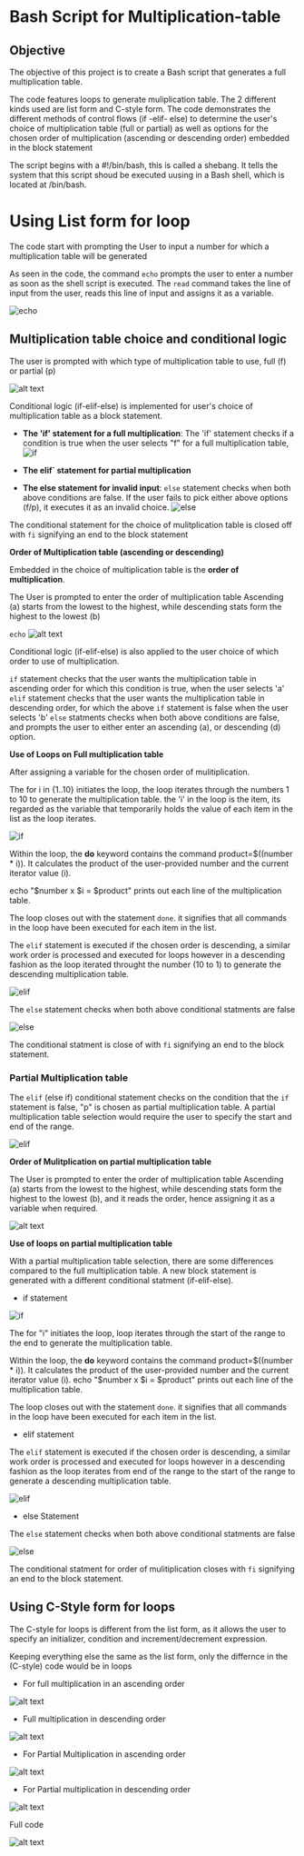 # Bash Script for Multiplication-table

## Objective 

The objective of this project is to create a Bash script that generates a full multiplication table. 

The code features loops to generate muliplication table. The 2 different kinds used are list form and C-style form. The code demonstrates the different methods of control flows (if -elif- else) to determine the user's choice of multiplication table (full or partial) as well as options for the chosen order of multiplication (ascending or descending order) embedded in the block statement

The script begins with a #!/bin/bash, this is called a shebang. It tells the system that this script shoud be executed uusing in a Bash shell, which is located at /bin/bash. 



# Using List form for loop 

 
The code start with prompting the User to input a number for which a multiplication table will be generated

As seen in the code, the command `echo` prompts the user to enter a number as soon as the shell script is executed. The `read` command takes the line of input from the user, reads this line of input and assigns it as a variable.

![echo](<img/1. prompt user.png>)

## Multiplication table choice and conditional logic 

The user is prompted with which type of multiplication table to use, full (f) or partial (p) 

![alt text](<img/2. choice of table.png>)


Conditional logic (if-elif-else) is implemented for user's choice of multiplication table as a block statement.


- **The 'if' statement for a full multiplication**: 
The 'if' statement checks if a condition is true when the user selects "f" for a full multiplication table, 
![if](<img/3. full table.png>)

- **The elif` statement for partial multiplication** 


- **The else statement for invalid input**: `else` statement checks when both above conditions are false. If the user fails to pick either above options (f/p), it executes it as an invalid choice. 
![else](<img/6. else.png>)

The conditional statement for the choice of mulitplication table is closed off with `fi` signifying an end to the block statement 







**Order of Multiplication table (ascending or descending)**

Embedded in the choice of multiplication table is the **order of multiplication**. 

 The User is prompted to enter the order of multiplication table Ascending (a) starts from the lowest to the highest, while descending stats form the highest to the lowest (b)

`echo` ![alt text](img/5..png)

Conditional logic (if-elif-else) is also applied to the user choice of which order to use of multiplication.

`if` statement checks that the user wants the multiplication table in ascending order for which this condition is true, when the user selects 'a'
`elif` statement checks that the user wants the multiplication table in descending order, for which the above `if` statement is false when the user selects 'b'
`else` statments checks when both above conditions are false, and prompts the user to either enter an ascending (a), or descending (d) option. 


**Use of Loops on Full multiplication table**

After assigning a variable for the chosen order of mulitiplication. 

The for i in {1..10} initiates the loop, the loop iterates through the numbers 1 to 10 to generate the multiplication table. 
the 'i' in the loop is the item, its regarded as the variable that temporarily holds the value of each item in the list as the loop iterates.

![if](img/7..png)


Within the loop, the **do** keyword contains the command product=$((number * i)). It calculates the product of the user-provided number and the current iterator value (i).

echo "$number x $i = $product" prints out each line of the multiplication table.

The loop closes out with the statement `done`. it signifies that all commands in the loop have been executed for each item in the list. 


The `elif` statement is executed if the chosen order is descending, a similar work order is processed and executed for loops 
however in a descending fashion as the loop iterated throught the number (10 to 1) to generate the descending multiplication table.

![elif](img/8..png)


The `else` statement checks when both above conditional statments are false 

![else](img/9.else.png)

The conditional statment is close of with `fi` signifying an end to the block statement. 



### Partial Multiplication table

The `elif` (else if) conditional statement checks on the condition that the `if` statement is false, "p" is chosen as partial multiplication table.
A partial multiplication table selection would require the user to specify the start and end of the range.

![elif](<img/4. partial table.png>)

**Order of Mulitplication on partial multiplication table**

 The User is prompted to enter the order of multiplication table Ascending (a) starts from the lowest to the highest, while descending stats form the highest to the lowest (b), and it reads the order, hence assigning it as a variable when required.

![alt text](img/10.png)

**Use of loops on partial multiplication table**

With a partial multiplication table selection, there are some  differences compared to the full multiplication table. A new block statement is generated with a different conditional statment (if-elif-else). 


- if statement

![if](img/11..png)


The for "i" initiates the loop, loop iterates through the start of the range to the end to generate the multiplication table. 


Within the loop, the **do** keyword contains the command product=$((number * i)). It calculates the product of the user-provided number and the current iterator value (i).
echo "$number x $i = $product" prints out each line of the multiplication table.

The loop closes out with the statement `done`. it signifies that all commands in the loop have been executed for each item in the list. 


- elif statement

The `elif` statement is executed if the chosen order is descending, a similar work order is processed and executed for loops 
however in a descending fashion as the loop iterates from end of the range to the start of the range to generate a descending multiplication table.

![elif](img/12..png)

- else Statement

The `else` statement checks when both above conditional statments are false 

![else](img/9.else.png)

The conditional statment for order of mulitiplication closes with `fi` signifying an end to the block statement. 




 


## Using C-Style form for loops


The C-style for loops is different from the list form, as it allows the user to specify an initializer, condition and increment/decrement expression.

Keeping everything else the same as the list form, only the differnce in the (C-style) code would be in loops

- For full multiplication in an ascending order

![alt text](img/13..png)


- Full multiplication in descending order 

![alt text](img/14..png)


- For Partial Multiplication in ascending order

![alt text](img/15..png)


- For Partial multiplication in descending order

![alt text](img/16..png)

Full code

![alt text](img/17..png)